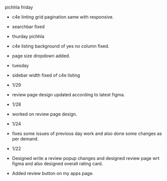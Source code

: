 pichhla friday
- c4e linting grid pagination same with responsive.
- searchbar fixed


- thurday pichhla
- c4e listing background of yes no column fixed.
- page size dropdown added.


- tuesday
- sidebar width fixed of c4e listing

- 1/29
- review page design updated according to latest figma.

- 1/28
- worked on review page design.

- 1/24
- fixes some issues of previous day work and also done some changes as per demand.

- 1/22
- Designed write a review popup changes and designed review page wrt figma and also designed overall rating card.
- Added review button on my apps page.

